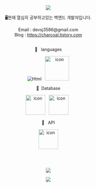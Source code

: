 <br>
<p align="center">
<img src="https://capsule-render.vercel.app/api?&type=waving&color=timeAuto&height=180&section=header&text=charcoal's%20Hub&fontSize=50&animation=fadeIn&fontAlignY=45" />
  </p>

<div align='center'> 🖥현재 열심히 공부하고있는 백엔드 개발자입니다.</div>
<br>
<div align='center'> Email : devsj3586@gmail.com</div>
<div align='center'> Blog : <a href="https://charcoal.tistory.com">https://charcoal.tistory.com</a></div>
<br>
<p align="center">
🍚&nbsp&nbsp&nbsplanguages
  </p>
<p align="center">
 <img alt="Html" src ="https://img.shields.io/badge/ava.svg?&style=for-the-badge&logo=Java&logoColor=white"/>
 &nbsp
<img alt= "icon" wide="80" height="80" src ="https://techstack-generator.vercel.app/java-icon.svg">
</p>
 <p align="center">
🍱&nbsp&nbspDatabase
  </p>
<p align="center">
<img alt= "icon" wide="65" height="65" src ="https://techstack-generator.vercel.app/mysql-icon.svg">
&nbsp
<img alt= "icon" wide="65" height="65" src ="https://techstack-generator.vercel.app/mysql-icon.svg">
&nbsp
  </p> 
<p align="center">
🥘 &nbsp&nbspAPI
  </p>
<p align="center">
<img alt= "icon" wide="65" height="65" src ="https://techstack-generator.vercel.app/restapi-icon.svg">
  </p>
<p align="center">
  </p>
<br>
<br>
<p align="center">
<img src="https://hits.seeyoufarm.com/api/count/incr/badge.svg?url=https%3A%2F%2Fgithub.com%2Fyukina1418%2Fhit-counter&count_bg=%2321A03A&title_bg=%23555555&icon=&icon_color=%23E7E7E7&title=hits&edge_flat=false" />
</p>

<p align="center">
<img src="https://capsule-render.vercel.app/api?type=waving&color=auto&height=100&section=footer" />
  </p>
